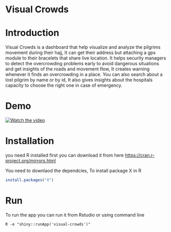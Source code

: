 # Visual Crowds
# Introduction
Visual Crowds is a dashboard that help visualize and analyze the pilgrims movement during their hajj, It can get their address but attaching a gps module to their bracelets that share live location.
It helps security managers to detect the overcrowding problems early to avoid dangerous situations and get insights of the roads and movement flow, It creates warning whenever it finds an overcrowding in a place.
You can also search about a lost pilgrim by name or by id, It also gives insights about the hospitals capacity to choose the right one in case of emergency.  
# Demo 
[![Watch the video](https://github.com/karimelghazouly/visual-crowds/blob/master/www/icons/Video-Link.png)](https://www.youtube.com/watch?v=OmpYnkakREk)  
# Installation
you need R installed first you can download it from here
https://cran.r-project.org/mirrors.html

You need to downlaod the dependcies, To install package X in R 
```R
install.packages("X")
```
# Run
To run the app you can run it from Rstudio or using command line
````
R -e "shiny::runApp('visual-crowds')"
````
